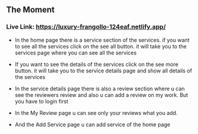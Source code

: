 ## The Moment
### Live Link: https://luxury-frangollo-124eaf.netlify.app/

- <p>In the home page there is a service section of the services. if you want to see all the services click on the see all button. it will take you to the services page where you can see all the services</p>
- <p>If you want to see the details of the services click on the see more button. it will take you to the service details page and show all details of the services</p>
- <p>In the service details page there is also a review section where u can see the reviewers review and also u can add a review on my work. But you have to login first</p>
- <p>In the My Review page u can see only your reviews what you add.</p>
- <p>And the Add Service page u can add service of the home page</p>